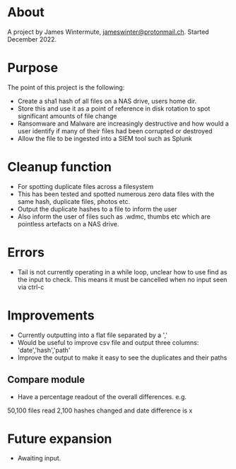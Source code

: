 
About
=====
A project by James Wintermute, jameswinter@protonmail.ch. Started December 2022.

Purpose
=======
The point of this project is the following:

- Create a sha1 hash of all files on a NAS drive, users home dir.
- Store this and use it as a point of reference in disk rotation to spot significant amounts of file change
- Ransomware and Malware are increasingly destructive and how would a user identify if many of their files had been corrupted or destroyed
- Allow the file to be ingested into a SIEM tool such as Splunk

Cleanup function
================
- For spotting duplicate files across a filesystem
- This has been tested and spotted numerous zero data files with the same hash, duplicate files, photos etc.
- Output the duplicate hashes to a file to inform the user
- Also inform the user of files such as .wdmc, thumbs etc which are pointless artefacts on a NAS drive.

# Errors
- Tail is not currently operating in a while loop, unclear how to use find as the input to check. This means it must be cancelled when no input seen via  ctrl-c


# Improvements

- Currently outputting into a flat file separated by a ','
- Would be useful to improve csv file and output three columns: 'date','hash','path'
- Improve the output to make it easy to see the duplicates and their paths

## Compare module
- Have a percentage readout of the overall differences. e.g.

50,100 files read
2,100 hashes changed and date difference is x


Future expansion
================
- Awaiting input.


